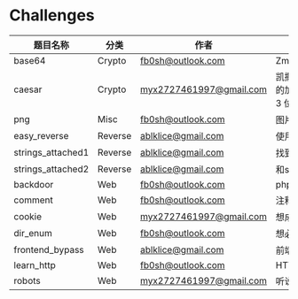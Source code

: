 # Challenges

| 题目名称 | 分类 | 作者 | 描述 |
|---------|------|------|------|
| base64 | Crypto | fb0sh@outlook.com | ZmxhZ3tiMWQxZmNmNy01NzQyLTQ0OTctODYwOC1iZGU1NDlmMWQ1MmV9 |
| caesar | Crypto | myx2727461997@gmail.com | 凯撒大帝的秘密信息！  密文：iordwfwi{fdhvdu_flskhu_lv_hdvb}  提示1：这是最古老的加密方法之一 提示2：凯撒密码的位移量通常在 1-25 之间 提示3：试试往回移动 3 位 |
| png | Misc | fb0sh@outlook.com | 图片里面有什么 |
| easy_reverse | Reverse | ablklice@gmail.com | 使用tea算法进行解密,答案使用flag{}进行包裹 |
| strings_attached1 | Reverse | ablklice@gmail.com | 找到了一串字符串，要用什么算法解密呢 |
| strings_attached2 | Reverse | ablklice@gmail.com | 和strings_attached1加密算法一样，但好像又有一些不同 |
| backdoor | Web | fb0sh@outlook.com | php backdoor |
| comment | Web | fb0sh@outlook.com | 注释里面有什么？ |
| cookie | Web | myx2727461997@gmail.com | 想成为管理员吗？也许你需要一个特殊的饼干！ |
| dir_enum | Web | fb0sh@outlook.com | 想必你一定知道什么是目录扫描吧 |
| frontend_bypass | Web | ablklice@gmail.com | 前端绕过 |
| learn_http | Web | fb0sh@outlook.com | HTTP Protocol |
| robots | Web | myx2727461997@gmail.com | 听说搜索引擎的爬虫都会先看 robots.txt 文件？ |
